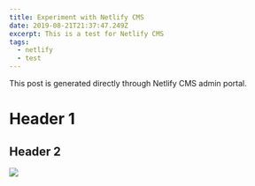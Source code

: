 ```yaml
---
title: Experiment with Netlify CMS
date: 2019-08-21T21:37:47.249Z
excerpt: This is a test for Netlify CMS
tags:
  - netlify
  - test
---
```

This post is generated directly through Netlify CMS admin portal.

# Header 1
## Header 2

![](https://i.imgur.com/Z2wWmPD.jpg)
